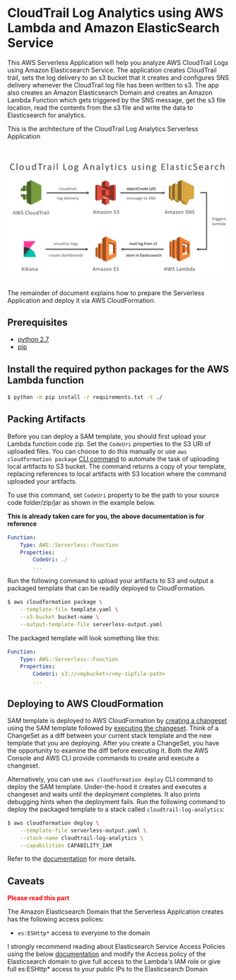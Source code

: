 # CloudTrail Log Analytics using AWS Lambda and Amazon ElasticSearch Service
This AWS Serverless Application will help you analyze AWS CloudTrail Logs using 
Amazon Elasticsearch Service. The application creates CloudTrail trail, sets
the log delivery to an s3 bucket that it creates and configures SNS delivery 
whenever the CloudTrail log file has been written to s3. The app also
creates an Amazon Elasticsearch Domain and creates an Amazon Lambda Function which
gets triggered by the SNS message, get the s3 file location, read the contents from the s3
file and write the data to Elasticsearch for analytics.

This is the architecture of the CloudTrail Log Analytics Serverless Application

# ![Architecture](cloudtrail-log-analytics.png)

The remainder of document explains how to prepare the Serverless Application and 
deploy it via AWS CloudFormation. 

## Prerequisites
- [python 2.7](https://www.python.org/download/releases/2.7/)
- [pip](https://bootstrap.pypa.io/get-pip.py)

## Install the required python packages for the AWS Lambda function 
```bash
$ python -m pip install -r requirements.txt -t ./
```

## Packing Artifacts
Before you can deploy a SAM template, you should first upload your Lambda 
function code zip. Set the `CodeUri` properties to the S3 URI of uploaded files. You
can choose to do this manually or use `aws cloudformation package` [CLI command](http://docs.aws.amazon.com/cli/latest/reference/cloudformation/package.html) to automate the task of uploading local artifacts to S3 bucket. The command returns a copy of your template, replacing references to local artifacts with S3 location where the command uploaded your artifacts. 

To use this command, set `CodeUri` property to be the path to your 
source code folder/zip/jar as shown in the example below. 

**This is already taken care for you, the above documentation is for reference**

```YAML
Function:
    Type: AWS::Serverless::Function
    Properties:
        CodeUri: ./
        ...
```

Run the following command to upload your artifacts to S3 and output a 
packaged template that can be readily deployed to CloudFormation.
```bash
$ aws cloudformation package \
    --template-file template.yaml \
    --s3-bucket bucket-name \
    --output-template-file serverless-output.yaml
```

The packaged template will look something like this:
```YAML
Function:
    Type: AWS::Serverless::Function
    Properties:
        CodeUri: s3://<mybucket>/<my-zipfile-path>
        ...
```

## Deploying to AWS CloudFormation
SAM template is deployed to AWS CloudFormation by [creating a changeset](http://docs.aws.amazon.com/AWSCloudFormation/latest/UserGuide/using-cfn-updating-stacks-changesets-create.html)
using the SAM template followed by [executing the changeset](http://docs.aws.amazon.com/AWSCloudFormation/latest/UserGuide/using-cfn-updating-stacks-changesets-execute.html). 
Think of a ChangeSet as a diff between your current stack template and the new template that you are deploying. After you create a ChangeSet, you have the opportunity to examine the diff before executing it. Both the AWS Console and AWS CLI provide commands to create and execute a changeset. 

Alternatively, you can use `aws cloudformation deploy` CLI command to deploy the SAM template. Under-the-hood it creates and executes a changeset and waits until the deployment completes. It also prints debugging hints when the deployment fails. Run the following command to deploy the packaged template to a stack called `cloudtrail-log-analytics`:

```bash
$ aws cloudformation deploy \
    --template-file serverless-output.yaml \
    --stack-name cloudtrail-log-analytics \
    --capabilities CAPABILITY_IAM
```

Refer to the [documentation](http://docs.aws.amazon.com/cli/latest/reference/cloudformation/deploy/index.html) for more details.

## Caveats
<span style="color:red">**Please read this part**</span>

The Amazon Elasticsearch Domain that the Serverless Application creates has the following access polices:
- ```es:ESHttp*``` access to everyone to the domain

I strongly recommend reading about Elasticsearch Service Access Policies using the below [documentation](http://docs.aws.amazon.com/elasticsearch-service/latest/developerguide/es-createupdatedomains.html#es-createdomain-configure-access-policies) and modify the Access policy of the Elasticsearch domain to give full access to the Lambda's IAM role or give full es:ESHttp* access to your public IPs to the Elasticsearch Domain
